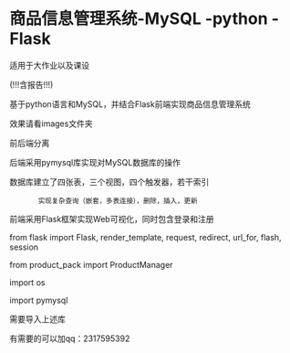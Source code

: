 # 商品信息管理系统-MySQL -python -Flask
适用于大作业以及课设

(!!!含报告!!!)

基于python语言和MySQL，并结合Flask前端实现商品信息管理系统

效果请看images文件夹

前后端分离

后端采用pymysql库实现对MySQL数据库的操作

数据库建立了四张表，三个视图，四个触发器，若干索引

           实现复杂查询（嵌套，多表连接），删除，插入，更新
           
前端采用Flask框架实现Web可视化，同时包含登录和注册

from flask import Flask, render_template, request, redirect, url_for, flash, session

from product_pack import ProductManager

import os

import pymysql

需要导入上述库

有需要的可以加qq：2317595392



